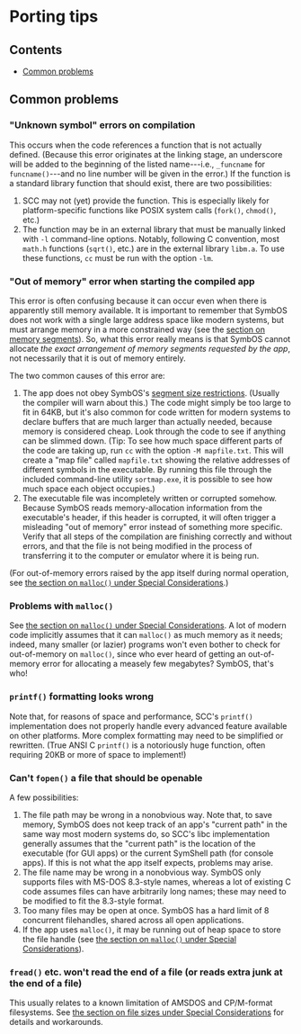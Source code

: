 # Porting tips

## Contents

* [Common problems](#common-problems)

## Common problems

### "Unknown symbol" errors on compilation

This occurs when the code references a function that is not actually defined. (Because this error originates at the linking stage, an underscore will be added to the beginning of the listed name---i.e., `_funcname` for `funcname()`---and no line number will be given in the error.) If the function is a standard library function that should exist, there are two possibilities:

1. SCC may not (yet) provide the function. This is especially likely for platform-specific functions like POSIX system calls (`fork()`, `chmod()`, etc.)
2. The function may be in an external library that must be manually linked with `-l` command-line options. Notably, following C convention, most `math.h` functions (`sqrt()`, etc.) are in the external library `libm.a`. To use these functions, `cc` must be run with the option `-lm`.

### "Out of memory" error when starting the compiled app

This error is often confusing because it can occur even when there is apparently still memory available. It is important to remember that SymbOS does not work with a single large address space like modern systems, but must arrange memory in a more constrained way (see the [section on memory segments](symbos.md#memory-segments)). So, what this error really means is that SymbOS cannot allocate *the exact arrangement of memory segments requested by the app*, not necessarily that it is out of memory entirely.

The two common causes of this error are:

1. The app does not obey SymbOS's [segment size restrictions](symbos.md#memory-segments). (Usually the compiler will warn about this.) The code might simply be too large to fit in 64KB, but it's also common for code written for modern systems to declare buffers that are much larger than actually needed, because memory is considered cheap. Look through the code to see if anything can be slimmed down. (Tip: To see how much space different parts of the code are taking up, run `cc` with the option `-M mapfile.txt`. This will create a "map file" called `mapfile.txt` showing the relative addresses of different symbols in the executable. By running this file through the included command-line utility `sortmap.exe`, it is possible to see how much space each object occupies.)
2. The executable file was incompletely written or corrupted somehow. Because SymbOS reads memory-allocation information from the executable's header, if this header is corrupted, it will often trigger a misleading "out of memory" error instead of something more specific. Verify that all steps of the compilation are finishing correctly and without errors, and that the file is not being modified in the process of transferring it to the computer or emulator where it is being run.

(For out-of-memory errors raised by the app itself during normal operation, see [the section on `malloc()` under Special Considerations](special.md#the-malloc-heap).)

### Problems with `malloc()`

See [the section on `malloc()` under Special Considerations](special.md#the-malloc-heap). A lot of modern code implicitly assumes that it can `malloc()` as much memory as it needs; indeed, many smaller (or lazier) programs won't even bother to check for out-of-memory on `malloc()`, since who ever heard of getting an out-of-memory error for allocating a measely few megabytes? SymbOS, that's who!

### `printf()` formatting looks wrong

Note that, for reasons of space and performance, SCC's `printf()` implementation does not properly handle every advanced feature available on other platforms. More complex formatting may need to be simplified or rewritten. (True ANSI C `printf()` is a notoriously huge function, often requiring 20KB or more of space to implement!)

### Can't `fopen()` a file that should be openable

A few possibilities:

1. The file path may be wrong in a nonobvious way. Note that, to save memory, SymbOS does not keep track of an app's "current path" in the same way most modern systems do, so SCC's libc implementation generally assumes that the "current path" is the location of the executable (for GUI apps) or the current SymShell path (for console apps). If this is not what the app itself expects, problems may arise.
2. The file name may be wrong in a nonobvious way. SymbOS only supports files with MS-DOS 8.3-style names, whereas a lot of existing C code assumes files can have arbitrarily long names; these may need to be modified to fit the 8.3-style format.
3. Too many files may be open at once. SymbOS has a hard limit of 8 concurrent filehandles, shared across all open applications.
4. If the app uses `malloc()`, it may be running out of heap space to store the file handle (see [the section on `malloc()` under Special Considerations](special.md#the-malloc-heap)).

### `fread()` etc. won't read the end of a file (or reads extra junk at the end of a file)

This usually relates to a known limitation of AMSDOS and CP/M-format filesystems. See [the section on file sizes under Special Considerations](special.md#file-sizes) for details and workarounds.
